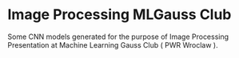 # Image Processing MLGauss Club
Some CNN models generated for the purpose of Image Processing Presentation at Machine Learning Gauss Club ( PWR Wroclaw ).
